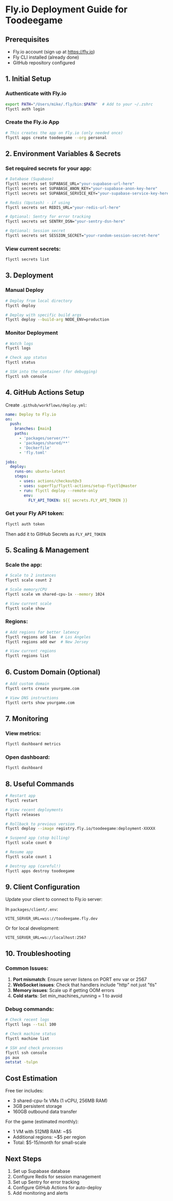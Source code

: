 # Fly.io Deployment Guide for Toodeegame

## Prerequisites
- Fly.io account (sign up at https://fly.io)
- Fly CLI installed (already done)
- GitHub repository configured

## 1. Initial Setup

### Authenticate with Fly.io
```bash
export PATH="/Users/mike/.fly/bin:$PATH"  # Add to your ~/.zshrc
flyctl auth login
```

### Create the Fly.io App
```bash
# This creates the app on Fly.io (only needed once)
flyctl apps create toodeegame --org personal
```

## 2. Environment Variables & Secrets

### Set required secrets for your app:
```bash
# Database (Supabase)
flyctl secrets set SUPABASE_URL="your-supabase-url-here"
flyctl secrets set SUPABASE_ANON_KEY="your-supabase-anon-key-here"
flyctl secrets set SUPABASE_SERVICE_KEY="your-supabase-service-key-here"

# Redis (Upstash) - if using
flyctl secrets set REDIS_URL="your-redis-url-here"

# Optional: Sentry for error tracking
flyctl secrets set SENTRY_DSN="your-sentry-dsn-here"

# Optional: Session secret
flyctl secrets set SESSION_SECRET="your-random-session-secret-here"
```

### View current secrets:
```bash
flyctl secrets list
```

## 3. Deployment

### Manual Deploy
```bash
# Deploy from local directory
flyctl deploy

# Deploy with specific build args
flyctl deploy --build-arg NODE_ENV=production
```

### Monitor Deployment
```bash
# Watch logs
flyctl logs

# Check app status
flyctl status

# SSH into the container (for debugging)
flyctl ssh console
```

## 4. GitHub Actions Setup

Create `.github/workflows/deploy.yml`:
```yaml
name: Deploy to Fly.io
on:
  push:
    branches: [main]
    paths:
      - 'packages/server/**'
      - 'packages/shared/**'
      - 'Dockerfile'
      - 'fly.toml'

jobs:
  deploy:
    runs-on: ubuntu-latest
    steps:
      - uses: actions/checkout@v3
      - uses: superfly/flyctl-actions/setup-flyctl@master
      - run: flyctl deploy --remote-only
        env:
          FLY_API_TOKEN: ${{ secrets.FLY_API_TOKEN }}
```

### Get your Fly API token:
```bash
flyctl auth token
```
Then add it to GitHub Secrets as `FLY_API_TOKEN`

## 5. Scaling & Management

### Scale the app:
```bash
# Scale to 2 instances
flyctl scale count 2

# Scale memory/CPU
flyctl scale vm shared-cpu-1x --memory 1024

# View current scale
flyctl scale show
```

### Regions:
```bash
# Add regions for better latency
flyctl regions add lax  # Los Angeles
flyctl regions add ewr  # New Jersey

# View current regions
flyctl regions list
```

## 6. Custom Domain (Optional)

```bash
# Add custom domain
flyctl certs create yourgame.com

# View DNS instructions
flyctl certs show yourgame.com
```

## 7. Monitoring

### View metrics:
```bash
flyctl dashboard metrics
```

### Open dashboard:
```bash
flyctl dashboard
```

## 8. Useful Commands

```bash
# Restart app
flyctl restart

# View recent deployments
flyctl releases

# Rollback to previous version
flyctl deploy --image registry.fly.io/toodeegame:deployment-XXXXX

# Suspend app (stop billing)
flyctl scale count 0

# Resume app
flyctl scale count 1

# Destroy app (careful!)
flyctl apps destroy toodeegame
```

## 9. Client Configuration

Update your client to connect to Fly.io server:

In `packages/client/.env`:
```
VITE_SERVER_URL=wss://toodeegame.fly.dev
```

Or for local development:
```
VITE_SERVER_URL=ws://localhost:2567
```

## 10. Troubleshooting

### Common Issues:

1. **Port mismatch**: Ensure server listens on PORT env var or 2567
2. **WebSocket issues**: Check that handlers include "http" not just "tls"
3. **Memory issues**: Scale up if getting OOM errors
4. **Cold starts**: Set min_machines_running = 1 to avoid

### Debug commands:
```bash
# Check recent logs
flyctl logs --tail 100

# Check machine status
flyctl machine list

# SSH and check processes
flyctl ssh console
ps aux
netstat -tulpn
```

## Cost Estimation

Free tier includes:
- 3 shared-cpu-1x VMs (1 vCPU, 256MB RAM)
- 3GB persistent storage
- 160GB outbound data transfer

For the game (estimated monthly):
- 1 VM with 512MB RAM: ~$5
- Additional regions: ~$5 per region
- Total: $5-15/month for small-scale

## Next Steps

1. Set up Supabase database
2. Configure Redis for session management
3. Set up Sentry for error tracking
4. Configure GitHub Actions for auto-deploy
5. Add monitoring and alerts